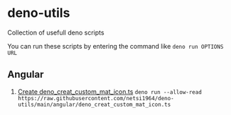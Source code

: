 # deno-utils

Collection of usefull deno scripts

You can run these scripts by entering the command like `deno run OPTIONS URL`

## Angular

1. [Create deno_creat_custom_mat_icon.ts](https://github.com/netsi1964/deno-utils/blob/main/angular/deno_creat_custom_mat_icon.md) `deno run --allow-read https://raw.githubusercontent.com/netsi1964/deno-utils/main/angular/deno_creat_custom_mat_icon.ts`
